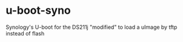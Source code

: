 # u-boot-syno
Synology's U-boot for the DS211j "modified" to load a uImage by tftp instead of flash
